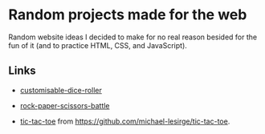 # Random projects made for the web
Random website ideas I decided to make for no real reason besided for the fun of it (and to practice HTML, CSS, and JavaScript).

## Links
- [customisable-dice-roller](https://raw.githack.com/michael-lesirge/random-simple-web-projects/main/customisable-dice-roller/index.html)
- [rock-paper-scissors-battle](https://raw.githack.com/michael-lesirge/random-simple-web-projects/main/rock-paper-scissors-battle/index.html)

- [tic-tac-toe](https://raw.githack.com/michael-lesirge/tic-tac-toe/main/HTML-CSS-JS/) from https://github.com/michael-lesirge/tic-tac-toe.
